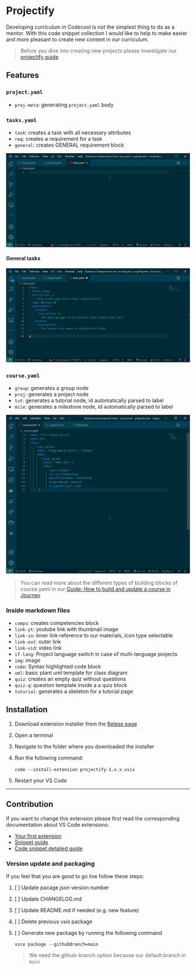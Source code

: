 # Projectify

Developing curriculum in Codecool is not the simplest thing to do as a mentor.
With this code snippet collection I would like to help to make easier and more pleasant to create new content in our curriculum.

> Before you dive into creating new projects please investigate our [projectify guide](https://codecool.atlassian.net/wiki/spaces/WOR/pages/982450199/Guide+How+to+create+projects+in+the+curriculum+Projectify)

## Features

### `project.yaml`

* `proj-meta`: generating `project.yaml` body

### `tasks.yaml`

* `task`: creates a task with all necessary attributes
* `req`: creates a requirement for a task
* `general`: creates GENERAL requirement block

![Tasks yaml snippets](images/tasks.gif)

#### General tasks

![General task](images/general.gif)

### `course.yaml`

* `group`: generates a group node
* `proj`: generates a project node
* `tut`: generates a tutorial node, id automatically parsed to label
* `mile`: generates a milestone node, id automatically parsed to label

![Course yaml snippets](/images/course.gif)

> You can read more about the different types of building blocks of course.yaml in our [Guide: How to build and update a course in Journey](https://codecool.atlassian.net/wiki/spaces/WOR/pages/1276706892/Guide+How+to+build+and+update+a+course+in+Journey+technical+quide#Group)

### Inside markdown files

* `comps`: creates competencies block
* `link-yt`: youtube link with thumbnail image
* `link-in`: inner link reference to our materials, icon type selectable
* `link-out`: outer link
* `link-vid`: video link
* `if-lang`: Project language switch in case of multi-language projects
* `img`: image
* `code`: Syntax highlighted code block
* `uml`: basic plant uml template for class diagram
* `quiz`: creates an empty quiz without questions
* `quiz-q`: question template inside a a quiz block
* `tutorial`: generates a skeleton for a tutorial page

## Installation

1. Download extension installer from the [Relese page](https://github.com/CodecoolBase/projectify-vscode-snippets/releases/latest)
2. Open a terminal
3. Navigate to the folder where you downloaded the installer
4. Run the following command:

    `code --install-extension projectify-1.x.x.vsix`

5. Restart your VS Code

---

## Contribution

If you want to change this extension please first read the corresponding documentation about VS Code extensions:

* [Your first extension](https://code.visualstudio.com/api/get-started/your-first-extension)
* [Snippet guide](https://code.visualstudio.com/api/language-extensions/snippet-guide)
* [Code snippet detailed guide](https://www.freecodecamp.org/news/definitive-guide-to-snippets-visual-studio-code/)

### Version update and packaging

If you feel that you are good to go live follow these steps:

1. [ ] Update pacage.json version number
2. [ ] Update CHANGELOG.md
3. [ ] Update README.md if needed (e.g. new feature)
4. [ ] Delete previous vsix package
5. [ ] Generate new package by running the following command

    ```shell
    vsce package --githubBranch=main
    ```

    > We need the github-branch option because our default branch in `main`
